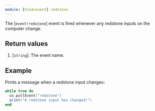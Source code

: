 ```yaml
---
module: [kind=event] redstone
---
```


<!--
SPDX-FileCopyrightText: 2021 The CC: Tweaked Developers

SPDX-License-Identifier: MPL-2.0
-->

The [`event!redstone`] event is fired whenever any redstone inputs on the computer change.

## Return values
1. [`string`]: The event name.

## Example
Prints a message when a redstone input changes:
```lua
while true do
  os.pullEvent("redstone")
  print("A redstone input has changed!")
end
```
